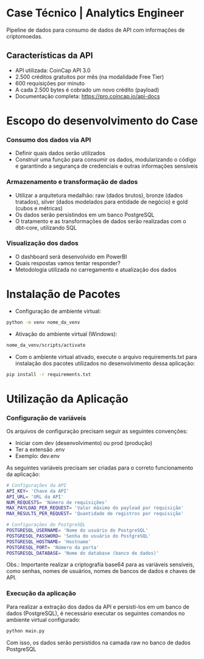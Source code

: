# Case Técnico | Analytics Engineer
Pipeline de dados para consumo de dados de API com informações de criptomoedas.

## Características da API
- API utilizada: CoinCap API 3.0
- 2.500 créditos gratuitos por mês (na modalidade Free Tier)
- 600 requisições por minuto
- A cada 2.500 bytes é cobrado um novo crédito (payload)
- Documentação completa: https://pro.coincap.io/api-docs

# Escopo do desenvolvimento do Case

### Consumo dos dados via API
- Definir quais dados serão utilizados
- Construir uma função para consumir os dados, modularizando o código e garantindo a segurança de credenciais e outras informações sensíveis

### Armazenamento e transformação de dados
- Utilizar a arquitetura medalhão: raw (dados brutos), bronze (dados tratados), silver (dados modelados para entidade de negócio) e gold (cubos e métricas)
- Os dados serão persistindos em um banco PostgreSQL
- O tratamento e as transformações de dados serão realizadas com o dbt-core, utilizando SQL

### Visualização dos dados
- O dashboard será desenvolvido em PowerBI
- Quais respostas vamos tentar responder?
- Metodologia utilizada no carregamento e atualização dos dados


# Instalação de Pacotes

- Configuração de ambiente virtual:
```bash
python -m venv nome_da_venv
```
- Ativação do ambiente virtual (Windows):
```bash
nome_da_venv/scripts/activate
```
- Com o ambiente virtual ativado, execute o arquivo requirements.txt para instalação dos pacotes utilizados no desenvolvimento dessa aplicação:
```bash
pip install -r requirements.txt
```

# Utilização da Aplicação

### Configuração de variáveis
Os arquivos de configuração precisam seguir as seguintes convenções:
- Iniciar com dev (desenvolvimento) ou prod (produção)
- Ter a extensão .env
- Exemplo: dev.env

As seguintes variáveis precisam ser criadas para o correto funcionamento da aplicação:
```bash
# Configurações da API
API_KEY= 'Chave da API' 
API_URL= 'URL da API'
NUM_REQUESTS= 'Número de requisições'
MAX_PAYLOAD_PER_REQUEST= 'Valor máximo do payload por requisição'
MAX_RESULTS_PER_REQUEST= 'Quantidade de registros por requisição'

# Configurações do PostgreSQL
POSTGRESQL_USERNAME= 'Nome do usuário do PostgreSQL'
POSTGRESQL_PASSWORD= 'Senha do usuário do PostgreSQL'
POSTGRESQL_HOSTNAME= 'Hostname'
POSTGRESQL_PORT= 'Número da porta'
POSTGRESQL_DATABASE= 'Nome do database (banco de dados)'
```

Obs.: Importante realizar a criptografia base64 para as variáveis sensíveis, como senhas, nomes de usuários, nomes de bancos de dados e chaves de API.

### Execução da aplicação
Para realizar a extração dos dados da API e persisti-los em um banco de dados (PostgreSQL), é necessário executar os seguintes comandos no ambiente virtual configurado:

```bash
python main.py
```

Com isso, os dados serão persistidos na camada raw no banco de dados PostgreSQL